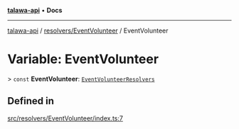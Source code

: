 [**talawa-api**](../../../README.md) • **Docs**

***

[talawa-api](../../../modules.md) / [resolvers/EventVolunteer](../README.md) / EventVolunteer

# Variable: EventVolunteer

\> `const` **EventVolunteer**: [`EventVolunteerResolvers`](../../../types/generatedGraphQLTypes/type-aliases/EventVolunteerResolvers.md)

## Defined in

[src/resolvers/EventVolunteer/index.ts:7](https://github.com/PalisadoesFoundation/talawa-api/blob/a87b45a1c490c996c3a8a52e117ecbaa4742ef49/src/resolvers/EventVolunteer/index.ts#L7)
